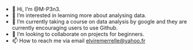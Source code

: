 - 👋 Hi, I’m @M-P3n3.
- 👀 I’m interested in learning more about analysing data.
- 🌱 I’m currently taking a course on data analysis by google and they are currently encouraging users to use Github.
- 💞️ I’m looking to collaborate on projects for beginners.
- 📫 How to reach me via email elviremerrelle@yahoo.fr

<!---
M-P3n3/M-P3n3 is a ✨ special ✨ repository because its `README.md` (this file) appears on your GitHub profile.
You can click the Preview link to take a look at your changes.
--->
